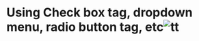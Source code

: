 # Using Check box tag, dropdown menu, radio button tag, etc![tt](https://user-images.githubusercontent.com/82207729/162019210-44c3d727-eeaa-46cf-95d6-6773340a75ee.jpg)
